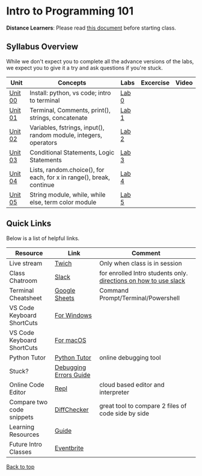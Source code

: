 # Intro to Programming 101 <a id="top"></a>

**Distance Learners**: Please read [this document](https://github.com/PdxCodeGuild/IntroToProgramming/blob/master/documentation/distance.md) before starting class.

## Syllabus Overview
While we don't expect you to complete all the advance versions of the labs, we expect you to give it a try and ask questions if you're stuck.

| Unit                                                                                       | Concepts                                                            | Labs                                                                                                   | Excercise | Video |
| ------------------------------------------------------------------------------------------ | ------------------------------------------------------------------- | ------------------------------------------------------------------------------------------------------ | --------- | ----- |
| [Unit 00](https://github.com/PdxCodeGuild/IntroToProgramming/blob/master/units/unit_00.md) | Install: python, vs code; intro to terminal                         | [Lab 0](https://github.com/PdxCodeGuild/IntroToProgramming/blob/master/labs/lab00-newfolder.md)        |
| [Unit 01](https://github.com/PdxCodeGuild/IntroToProgramming/blob/master/units/unit_01.md) | Terminal, Comments, print(), strings, concatenate                   | [Lab 1](https://github.com/PdxCodeGuild/IntroToProgramming/blob/master/labs/lab01-hello.md)            |           |
| [Unit 02](https://github.com/PdxCodeGuild/IntroToProgramming/blob/master/units/unit_02.md) | Variables, fstrings, input(), random module, integers, operators    | [Lab 2](https://github.com/PdxCodeGuild/IntroToProgramming/blob/master/labs/lab03-magic_8_ball.md)     |           |
| [Unit 03](https://github.com/PdxCodeGuild/IntroToProgramming/blob/master/units/unit_03.md) | Conditional Statements, Logic Statements                            | [Lab 3](https://github.com/PdxCodeGuild/IntroToProgramming/blob/master/labs/lab05-emoticon.md)         |           |
| [Unit 04](https://github.com/PdxCodeGuild/IntroToProgramming/blob/master/units/unit_04.md) | Lists, random.choice(), for each, for x in range(), break, continue | [Lab 4](https://github.com/PdxCodeGuild/IntroToProgramming/blob/master/labs/lab07-guess_the_number.md) |           |
| [Unit 05](https://github.com/PdxCodeGuild/IntroToProgramming/blob/master/units/unit_05.md) | String module, while, while else, term color module                 | [Lab 5](https://github.com/PdxCodeGuild/IntroToProgramming/blob/master/labs/lab12-unit_converter.md)   |           |
## Quick Links
Below is a list of helpful links.

| Resource                   | Link                                                                                                                      | Comment                                                                                                                                                   |
| -------------------------- | ------------------------------------------------------------------------------------------------------------------------- | --------------------------------------------------------------------------------------------------------------------------------------------------------- |
| Live stream                | [Twich](https://www.twitch.tv/pdxcodeguild/videos)                                                                        | Only when class is in session                                                                                                                             |
| Class Chatroom             | [Slack](https://app.slack.com/client/TH5A28SJ0/CH6DE8QK1)                                                                 | for enrolled Intro students only. [directions on how to use slack](https://github.com/PdxCodeGuild/IntroToProgramming/blob/master/documentation/slack.md) |
| Terminal Cheatsheet        | [Google Sheets](https://docs.google.com/spreadsheets/d/18WWrry7RI2zzJlTsUHQLCsElNjiVVuMGjowBKZ5DPH8/edit#gid=0)           | Command Prompt/Terminal/Powershell                                                                                                                        |
| VS Code Keyboard ShortCuts | [For Windows](https://code.visualstudio.com/shortcuts/keyboard-shortcuts-windows.pdf)                                     |
| VS Code Keyboard ShortCuts | [For macOS](https://code.visualstudio.com/shortcuts/keyboard-shortcuts-macos.pdf)                                         |
| Python Tutor               | [Python Tutor](http://pythontutor.com/visualize.html#mode=edit)                                                           | online debugging tool                                                                                                                                     |
| Stuck?                     | [Debugging Errors Guide](https://github.com/PdxCodeGuild/IntroToProgramming/blob/master/documentation/troubleshooting.md) |
| Online Code Editor         | [Repl](https://repl.it)                                                                                                   | cloud based editor and interpreter                                                                                                                        |
| Compare two code snippets  | [DiffChecker](https://www.diffchecker.com/)                                                                               | great tool to compare 2 files of code side by side                                                                                                        |
| Learning Resources         | [Guide](https://github.com/PdxCodeGuild/IntroToProgramming/blob/master/documentation/resources.md)                        |
| Future Intro Classes       | [Eventbrite](https://www.eventbrite.com/o/pdx-code-guild-17959456298)                                                     |

[Back to top](#top)
